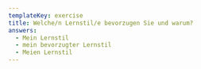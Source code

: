 ```yaml
---
templateKey: exercise
title: Welche/n Lernstil/e bevorzugen Sie und warum?
answers:
  - Mein Lernstil
  - mein bevorzugter Lernstil
  - Meien Lernstil
---
```


